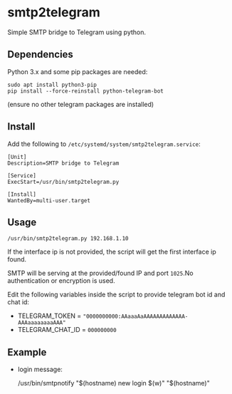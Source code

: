 # smtp2telegram
Simple SMTP bridge to Telegram using python.


## Dependencies
Python 3.x and some pip packages are needed:

	sudo apt install python3-pip
	pip install --force-reinstall python-telegram-bot

(ensure no other telegram packages are installed)


## Install
Add the following to `/etc/systemd/system/smtp2telegram.service`:

	[Unit]
	Description=SMTP bridge to Telegram

	[Service]
	ExecStart=/usr/bin/smtp2telegram.py

	[Install]
	WantedBy=multi-user.target

## Usage
	/usr/bin/smtp2telegram.py 192.168.1.10
If the interface ip is not provided, the script will get the first interface ip found.

SMTP will be serving at the provided/found IP and port `1025`.No authentication or encryption is used.

Edit the following variables inside the script to provide telegram bot id and chat id:
- TELEGRAM_TOKEN = `"0000000000:AAaaaAaAAAAAAAAAAAAA-AAAaaaaaaaaAAA"`
- TELEGRAM_CHAT_ID = `000000000`

## Example
- login message:

	/usr/bin/smtpnotify "$(hostname) new login $(w)" "$(hostname)"

